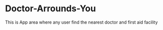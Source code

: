 # Doctor-Arrounds-You
This is App area where any user find the nearest doctor and first aid facility

